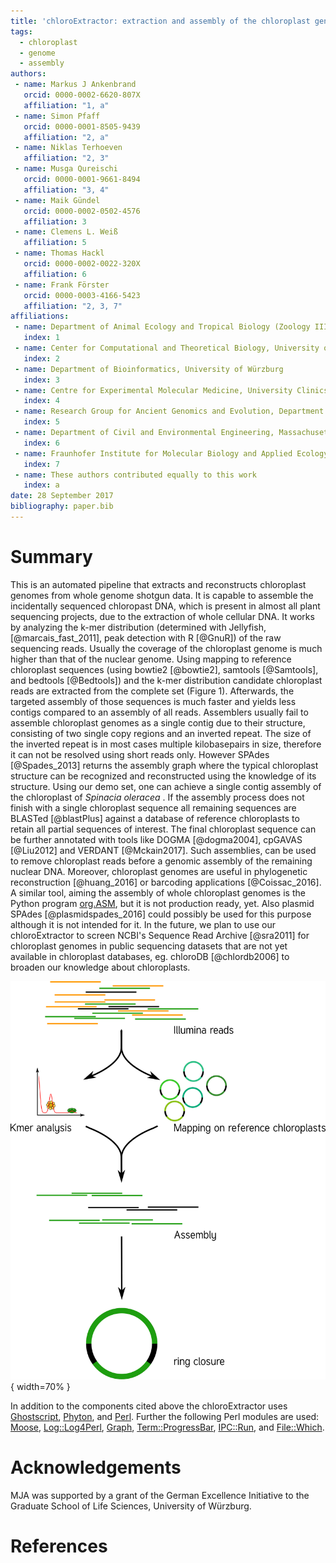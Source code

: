 ```yaml
---
title: 'chloroExtractor: extraction and assembly of the chloroplast genome from whole genome shotgun data'
tags:
  - chloroplast
  - genome
  - assembly
authors:
 - name: Markus J Ankenbrand
   orcid: 0000-0002-6620-807X
   affiliation: "1, a"
 - name: Simon Pfaff
   orcid: 0000-0001-8505-9439 
   affiliation: "2, a"
 - name: Niklas Terhoeven
   affiliation: "2, 3"
 - name: Musga Qureischi
   orcid: 0000-0001-9661-8494
   affiliation: "3, 4"
 - name: Maik Gündel
   orcid: 0000-0002-0502-4576
   affiliation: 3
 - name: Clemens L. Weiß
   affiliation: 5
 - name: Thomas Hackl
   orcid: 0000-0002-0022-320X
   affiliation: 6
 - name: Frank Förster
   orcid: 0000-0003-4166-5423
   affiliation: "2, 3, 7"
affiliations:
 - name: Department of Animal Ecology and Tropical Biology (Zoology III), University of Würzburg, Germany
   index: 1
 - name: Center for Computational and Theoretical Biology, University of Würzburg
   index: 2
 - name: Department of Bioinformatics, University of Würzburg
   index: 3
 - name: Centre for Experimental Molecular Medicine, University Clinics Würzburg, Germany
   index: 4
 - name: Research Group for Ancient Genomics and Evolution, Department of Molecular Biology, Max Planck Institute for Developmental Biology, Tübingen, Germany
   index: 5
 - name: Department of Civil and Environmental Engineering, Massachusetts Institute of Technology
   index: 6
 - name: Fraunhofer Institute for Molecular Biology and Applied Ecology IME, Applied Ecology and Bioresources, Gießen, Germany
   index: 7
 - name: These authors contributed equally to this work
   index: a
date: 28 September 2017
bibliography: paper.bib
---
```


# Summary

This is an automated pipeline that extracts and reconstructs chloroplast genomes from whole genome shotgun data.
It is capable to assemble the incidentally sequenced chloropast DNA, which is present in almost all plant sequencing projects, due to the extraction of whole cellular DNA.
It works by analyzing the k-mer distribution (determined with Jellyfish, [@marcais_fast_2011], peak detection with R [@GnuR]) of the raw sequencing reads.
Usually the coverage of the chloroplast genome is much higher than that of the nuclear genome.
Using mapping to reference chloroplast sequences (using bowtie2 [@bowtie2], samtools [@Samtools], and bedtools [@Bedtools]) and the k-mer distribution candidate chloroplast reads are extracted from the complete set (Figure 1).
Afterwards, the targeted assembly of those sequences is much faster and yields less contigs compared to an assembly of all reads.
Assemblers usually fail to assemble chloroplast genomes as a single contig due to their structure, consisting of two single copy regions and an inverted repeat.
The size of the inverted repeat is in most cases multiple kilobasepairs in size, therefore it can not be resolved using short reads only.
However SPAdes [@Spades_2013] returns the assembly graph where the typical chloroplast structure can be recognized and reconstructed using the knowledge of its structure.
Using our demo set, one can achieve a single contig assembly of the chloroplast of *Spinacia oleracea* .
If the assembly process does not finish with a single chloroplast sequence all remaining sequences are BLASTed [@blastPlus] against a database of reference chloroplasts to retain all partial sequences of interest.
The final chloroplast sequence can be further annotated with tools like DOGMA [@dogma2004], cpGAVAS [@Liu2012] and VERDANT [@Mckain2017].
Such assemblies, can be used to remove chloroplast reads before a genomic assembly of the remaining nuclear DNA.
Moreover, chloroplast genomes are useful in phylogenetic reconstruction [@huang_2016] or barcoding applications [@Coissac_2016].
A similar tool, aiming the assembly of whole chloroplast genomes is the Python program [org.ASM](https://git.metabarcoding.org/org-asm/org-asm), but it is not production ready, yet.
Also plasmid SPAdes [@plasmidspades_2016] could possibly be used for this purpose although it is not intended for it.
In the future, we plan to use our chloroExtractor to screen NCBI's Sequence Read Archive [@sra2011] for chloroplast genomes in public sequencing datasets that are not yet available in chloroplast databases, eg. chloroDB [@chlordb2006] to broaden our knowledge about chloroplasts.

![Schematic workflow of chloroExtractor.](workflow.png){ width=70% }

In addition to the components cited above the chloroExtractor uses [Ghostscript](https://www.ghostscript.com/), [Phyton](https://www.python.org/), and [Perl](https://www.perl.org/).
Further the following Perl modules are used: [Moose](http://search.cpan.org/~ether/Moose-2.2009/lib/Moose.pm), [Log::Log4Perl](http://search.cpan.org/~mschilli/Log-Log4perl-1.49/lib/Log/Log4perl.pm), [Graph](http://search.cpan.org/dist/Graph/lib/Graph.pod), [Term::ProgressBar](http://search.cpan.org/~manwar/Term-ProgressBar-2.21/lib/Term/ProgressBar.pm), [IPC::Run](http://search.cpan.org/~toddr/IPC-Run-0.96/lib/IPC/Run.pm), and [File::Which](http://search.cpan.org/~plicease/File-Which-1.22/lib/File/Which.pm).

# Acknowledgements

MJA was supported by a grant of the German Excellence Initiative to the Graduate School of Life Sciences, University of Würzburg.

# References

